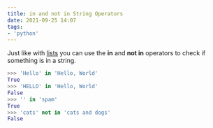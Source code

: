 ```yaml
---
title: in and not in String Operators
date: 2021-09-25 14:07
tags:
- 'python'
---
```


Just like with [lists](20210913183709-list.md) you can use the **in** and **not
in** operators to check if something is in a string.

```python
>>> 'Hello' in 'Hello, World'
True
>>> 'HELLO' in 'Hello, World'
False
>>> '' in 'spam'
True
>>> 'cats' not in 'cats and dogs'
False
```
